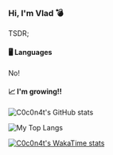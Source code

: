 
### Hi, I'm Vlad :bomb:

TSDR;

#### 🖥️ Languages
No!

#### 📈 I'm growing!!
![C0c0n4t's GitHub stats](https://github-readme-stats.vercel.app/api?username=C0c0n4t&theme=dark&show_icons=true)

![My Top Langs](https://github-readme-stats.vercel.app/api/top-langs/?username=C0c0n4t&hide=Jupyter_Notebooks&count=8)

[![C0c0n4t's WakaTime stats](https://github-readme-stats.vercel.app/api/wakatime?username=C0c0n4t)](https://github.com/anuraghazra/github-readme-stats)
